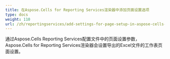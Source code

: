 ```yaml
---
title: 在Aspose.Cells for Reporting Services渲染器中添加页面设置选项
type: docs
weight: 110
url: /zh/reportingservices/add-settings-for-page-setup-in-aspose-cells-for-reporting-services-renderer/
---
```


通过Aspose.Cells Reporting Services配置文件中的页面设置参数，Aspose.Cells for Reporting Services渲染器会设置导出的Excel文件的工作表页面设置。 
